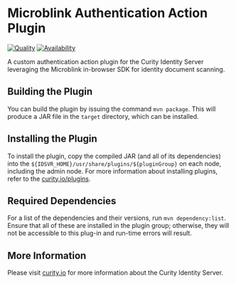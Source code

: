 # Microblink Authentication Action Plugin

[![Quality](https://img.shields.io/badge/quality-demo-red)](https://curity.io/resources/code-examples/status/)
[![Availability](https://img.shields.io/badge/availability-source-blue)](https://curity.io/resources/code-examples/status/)

A custom authentication action plugin for the Curity Identity Server leveraging the Microblink in-browser SDK for identity document scanning.

## Building the Plugin

You can build the plugin by issuing the command ``mvn package``. This will produce a JAR file in the ``target`` directory,
which can be installed.

## Installing the Plugin

To install the plugin, copy the compiled JAR (and all of its dependencies) into the `${IDSVR_HOME}/usr/share/plugins/${pluginGroup}`
on each node, including the admin node. For more information about installing plugins, refer to the [curity.io/plugins](https://support.curity.io/docs/latest/developer-guide/plugins/index.html#plugin-installation).

## Required Dependencies

For a list of the dependencies and their versions, run ``mvn dependency:list``. Ensure that all of these are installed in
the plugin group; otherwise, they will not be accessible to this plug-in and run-time errors will result.

## More Information

Please visit [curity.io](https://curity.io/) for more information about the Curity Identity Server.
